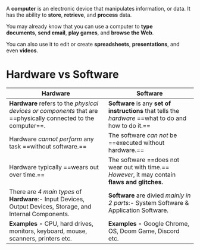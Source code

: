 A **computer** is an electronic device that manipulates information, or data. It has the ability to **store**, **retrieve**, and **process** data. 

You may already know that you can use a computer to **type documents**, **send email**, **play games**, and **browse the Web**. 

You can also use it to edit or create **spreadsheets**, **presentations**, and even **videos**.


# **Hardware** vs **Software**
| **Hardware**                                                                                                       | **Software**                                                                                           |
| -------------------------------------------------------------------------------------------------------------- | ------------------------------------------------------------------------------------------------------ |
| **Hardware** refers to the *physical devices or components* that are ==physically connected to the computer==.           | **Software** is any **set of instructions** that tells the *hardware* ==what to do and how to do it.== |
| Hardware _cannot perform_ any task ==without software.==                                                             | The software _can not_ be ==executed without hardware.==                                               |
| Hardware typically ==wears out over time.==                                                                        | The software ==does not wear out with time.== _However_, it may contain **flaws and glitches.**        |
| There are _4 main types_ of **Hardware**:- Input Devices, Output Devices, Storage, and Internal Components.          | **Software** are divied *mainly in 2 parts*:- System Software & Application Software.                    |
| **Examples -** CPU, hard drives, monitors, keyboard, mouse, scanners, printers etc.                                | **Examples -** Google Chrome, OS, Doom Game, Discord etc.                                              |
